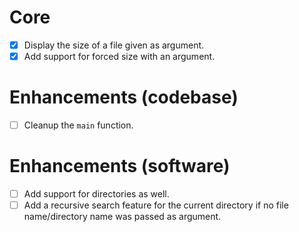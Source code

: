 # Core
- [x] Display the size of a file given as argument.
- [x] Add support for forced size with an argument.

# Enhancements (codebase)
- [ ] Cleanup the `main` function.

# Enhancements (software)
- [ ] Add support for directories as well.
- [ ] Add a recursive search feature for the current directory if no file name/directory name was passed as argument.
